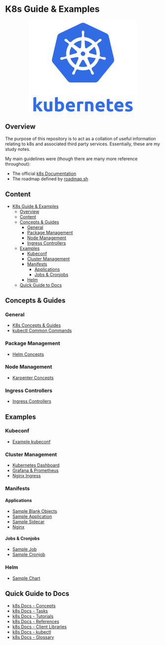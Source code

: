 # K8s Guide & Examples

<p align="center">
    <img src="./imgs/k8s_logo.png" width="350" height="300">
</p>

## Overview

The purpose of this repository is to act as a collation of useful information 
relating to k8s and associated third party services. Essentially, these are my 
study notes.

My main guidelines were (though there are many more reference throughout):
* The official [k8s Documentation](https://kubernetes.io/docs/home/)
* The roadmap defined by [roadmap.sh](https://roadmap.sh/kubernetes)

## Content

- [K8s Guide \& Examples](#k8s-guide--examples)
  - [Overview](#overview)
  - [Content](#content)
  - [Concepts \& Guides](#concepts--guides)
    - [General](#general)
    - [Package Management](#package-management)
    - [Node Management](#node-management)
    - [Ingress Controllers](#ingress-controllers)
  - [Examples](#examples)
    - [Kubeconf](#kubeconf)
    - [Cluster Management](#cluster-management)
    - [Manifests](#manifests)
      - [Applications](#applications)
      - [Jobs \& Cronjobs](#jobs--cronjobs)
    - [Helm](#helm)
  - [Quick Guide to Docs](#quick-guide-to-docs)

## Concepts & Guides

### General 

* [K8s Concepts & Guides](./docs/K8S_CONCEPTS.md)
* [kubectl Common Commands](./docs/KUBECTL_COMMANDS.md)

### Package Management

* [Helm Concepts](./docs/HELM_CONCEPTS.md)

### Node Management

* [Karpenter Concepts](./docs/KARPENTER_CONCEPTS.md)

### Ingress Controllers

* [Ingress Controllers](./docs/INGRESS_CONTROLLERS.md) 

## Examples 

### Kubeconf

* [Example kubeconf](./example-kubeconf/)

### Cluster Management

* [Kubernetes Dashboard](./example-cluster-management/kubernetes-dashboard/STEPS.md)
* [Grafana & Prometheus](./example-cluster-management/grafana-and-prometheus/STEPS.md)
* [Nginx Ingress](./example-cluster-management/nginx-ingress/STEPS.md)

### Manifests

#### Applications

* [Sample Blank Objects](./example-apps/blank-sample-objects/)
* [Sample Application](./example-apps/sample-app/STEPS.md)
* [Sample Sidecar](./example-apps/sample-sidecar/STEPS.md)
* [Nginx](./example-apps/nginx/STEPS.md)

#### Jobs & Cronjobs

* [Sample Job](./example-jobs/sample-cronjob/STEPS.md)
* [Sample Cronjob](./example-jobs/sample-cronjob/STEPS.md)

### Helm

* [Sample Chart](./example-helm-charts/sample-chart/)

## Quick Guide to Docs

* [k8s Docs - Concepts](https://kubernetes.io/docs/concepts/)
* [k8s Docs - Tasks](https://kubernetes.io/docs/tasks/)
* [k8s Docs - Tutorials](https://kubernetes.io/docs/tutorials/)
* [k8s Docs - References](https://kubernetes.io/docs/reference/)
* [k8s Docs - Client Libraries](https://kubernetes.io/docs/reference/using-api/client-libraries/)
* [k8s Docs - kubectl](https://kubernetes.io/docs/reference/kubectl/)
* [k8s Docs - Glossary](https://kubernetes.io/docs/reference/glossary/?)